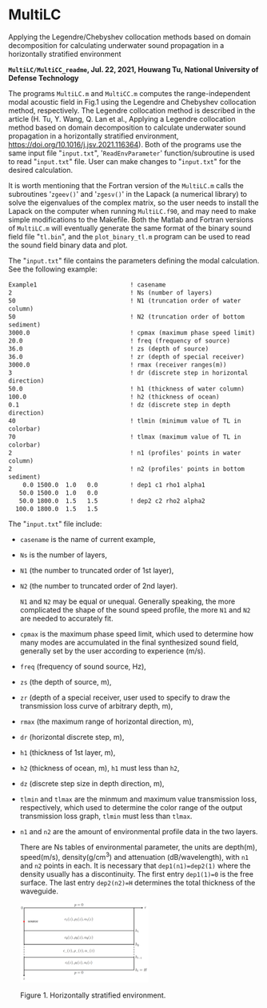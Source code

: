 # MultiLC
Applying the Legendre/Chebyshev collocation methods based on domain decomposition for calculating underwater sound propagation in a horizontally stratified environment

**`MultiLC/MultiCC_readme`, Jul. 22, 2021, Houwang Tu, National University of Defense Technology**

The programs `MultiLC.m` and `MultiCC.m` computes the range-independent modal acoustic field in
Fig.1 using the Legendre and Chebyshev collocation method, respectively. The Legendre 
collocation method is described in the article (H. Tu, Y. Wang, Q. Lan et al., Applying a Legendre 
collocation method based on domain decomposition to calculate underwater sound propagation in a 
horizontally stratified environment, https://doi.org/10.1016/j.jsv.2021.116364). Both of the programs
use the same input file "`input.txt`", '`ReadEnvParameter`' function/subroutine is used
to read "`input.txt`" file. User can make changes to "`input.txt`" for the desired calculation. 

It is worth mentioning that the Fortran version of the `MultiLC.m` calls the subroutines '`zgeev()`' 
and '`zgesv()`' in the Lapack (a numerical library) to solve the eigenvalues of the complex matrix, 
so the user needs to install the Lapack on the computer when running `MultiLC.f90`, and
may need to make simple modifications to the Makefile. Both the Matlab
and Fortran versions of `MultiLC.m` will eventually generate the same
format of the binary sound field file "`tl.bin`", and the
`plot_binary_tl.m` program can be used to read the sound field binary
data and plot.

The "`input.txt`" file contains the parameters defining the modal
calculation. See the following example:

```
Example1                          ! casename
2                                 ! Ns (number of layers)
50                                ! N1 (truncation order of water column)
50                                ! N2 (truncation order of bottom sediment)
3000.0                            ! cpmax (maximum phase speed limit)
20.0                              ! freq (frequency of source)
36.0                              ! zs (depth of source)
36.0                              ! zr (depth of special receiver)
3000.0                            ! rmax (receiver ranges(m))
3                                 ! dr (discrete step in horizontal direction)
50.0                              ! h1 (thickness of water column)
100.0                             ! h2 (thickness of ocean)
0.1                               ! dz (discrete step in depth direction)
40                                ! tlmin (minimum value of TL in colorbar)
70                                ! tlmax (maximum value of TL in colorbar)
2                                 ! n1 (profiles' points in water column)
2                                 ! n2 (profiles' points in bottom sediment)
    0.0 1500.0  1.0   0.0         ! dep1 c1 rho1 alpha1
   50.0 1500.0  1.0   0.0
   50.0 1800.0  1.5   1.5         ! dep2 c2 rho2 alpha2
  100.0 1800.0  1.5   1.5

```

The "`input.txt`" file include:

* `casename` is the name of current example,

* `Ns` is the number of layers,

* `N1` (the number to truncated order of 1st layer), 

* `N2` (the number to truncated order of 2nd layer). 

  `N1` and `N2` may be equal or unequal. Generally speaking, the
  more complicated the shape of the sound speed profile, the more `N1` and
  `N2` are needed to accurately fit.

* `cpmax` is the maximum phase speed limit, which used to determine how many
  modes are accumulated in the final synthesized sound field, generally
  set by the user according to experience (m/s). 

* `freq` (frequency of sound source, Hz), 

* `zs` (the depth of source, m), 

* `zr` (depth of a special receiver, user used to specify to draw the transmission loss curve of
  arbitrary depth, m), 

* `rmax` (the maximum range of horizontal direction,
  m), 

* `dr` (horizontal discrete step, m),

* `h1` (thickness of 1st layer, m),

* `h2` (thickness of ocean, m), `h1` must less than `h2`, 

* `dz` (discrete step size in depth direction, m),

* `tlmin`
  and `tlmax` are the minmum and maximum value transmission loss,
  respectively, which used to determine the color range of the output
  transmission loss graph, `tlmin` must less than `tlmax`.

* `n1` and `n2` are the amount of environmental profile data in the two layers. 

  There are Ns tables of environmental parameter, the units are depth(m), speed(m/s),
  density(g/cm$^3$) and attenuation (dB/wavelength), with `n1` and `n2`
  points in each. It is necessary that `dep1(n1)=dep2(1)` where the
  density usually has a discontinuity. The first entry `dep1(1)=0` is the
  free surface. The last entry `dep2(n2)=H` determines the total thickness
  of the waveguide. 

  <img src="env.png" style="zoom:25%;" />

  Figure 1. Horizontally stratified environment.
